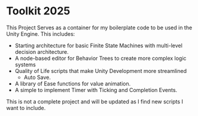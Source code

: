 # Toolkit 2025

This Project Serves as a container for my boilerplate code to be used in the Unity Engine.
This includes:

- Starting architecture for basic Finite State Machines with multi-level decision architecture.
- A node-based editor for Behavior Trees to create more complex logic systems
- Quality of Life scripts that make Unity Development more streamlined
  - Auto Save.
- A library of Ease functions for value animation.
- A simple to implement Timer with Ticking and Completion Events.

This is not a complete project and will be updated as I find new scripts I want to include.
